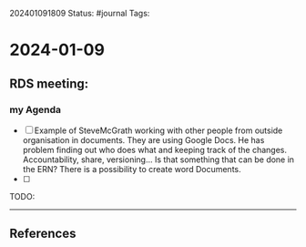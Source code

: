 202401091809
Status: #journal
Tags: 

# 2024-01-09

## RDS meeting: 
 ### my Agenda
 - [ ] Example of SteveMcGrath working with other people from outside organisation in documents. They are using Google Docs. He has problem finding out who does what and keeping track of the changes. Accountability, share, versioning... Is that something that can be done in the ERN? There is a possibility to create word Documents. 
 - [ ] 

TODO: 
 

---
## References
